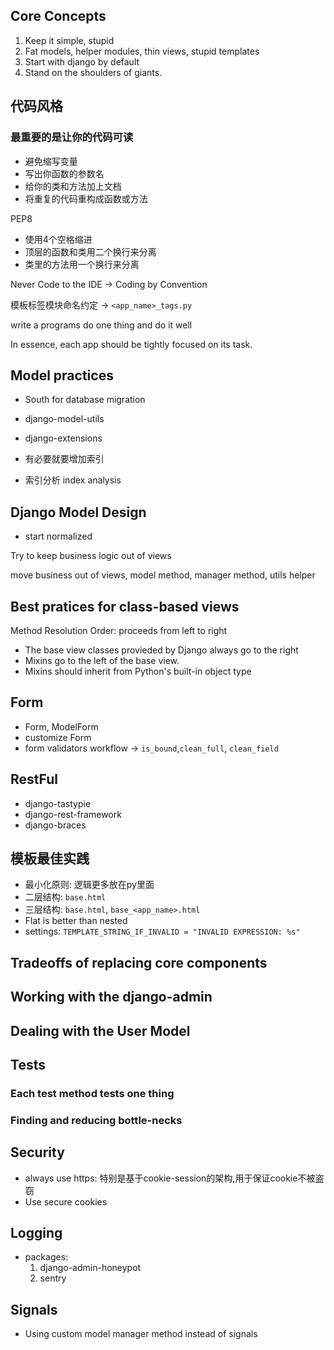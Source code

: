 ## Core Concepts

1. Keep it simple, stupid
2. Fat models, helper modules, thin views, stupid templates
3. Start with django by default
4. Stand on the shoulders of giants.

## 代码风格

### 最重要的是让你的代码可读

- 避免缩写变量
- 写出你函数的参数名
- 给你的类和方法加上文档
- 将重复的代码重构成函数或方法

PEP8

- 使用4个空格缩进
- 顶层的函数和类用二个换行来分离
- 类里的方法用一个换行来分离

Never Code to the IDE -> Coding by Convention

模板标签模块命名约定 -> `<app_name>_tags.py`

write a programs do one thing and do it well

In essence, each app should be tightly focused on its task.

## Model practices

- South for database migration
- django-model-utils
- django-extensions

- 有必要就要增加索引
- 索引分析 index analysis

## Django Model Design

- start normalized

Try to keep business logic out of views

move business out of views, model method, manager method, utils helper

## Best pratices for class-based views

Method Resolution Order: proceeds from left to right

- The base view classes provieded by Django always go to the right
- Mixins go to the left of the base view.
- Mixins should inherit from Python's built-in object type

## Form
- Form, ModelForm
- customize Form
- form validators workflow -> `is_bound`,`clean_full`, `clean_field`

## RestFul

- django-tastypie
- django-rest-framework
- django-braces

## 模板最佳实践

- 最小化原则: 逻辑更多放在py里面
- 二层结构: `base.html` 
- 三层结构: `base.html`, `base_<app_name>.html`
- Flat is better than nested
- settings: `TEMPLATE_STRING_IF_INVALID = "INVALID EXPRESSION: %s"`

## Tradeoffs of replacing core components
## Working with the django-admin
## Dealing with the User Model

## Tests

### Each test method tests one thing

### Finding and reducing bottle-necks

## Security
- always use https: 特别是基于cookie-session的架构,用于保证cookie不被盗窃
- Use secure cookies

## Logging
- packages:
  1. django-admin-honeypot
  2. sentry

## Signals

- Using custom model manager method instead of signals

